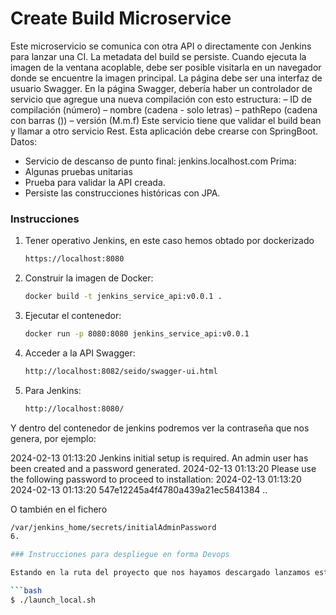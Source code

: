 # Create Build Microservice

Este microservicio se comunica con otra API o directamente con Jenkins para lanzar una CI. La metadata del build se persiste.
Cuando ejecuta la imagen de la ventana acoplable, debe ser posible visitarla en un navegador donde se encuentre la imagen principal.
La página debe ser una interfaz de usuario Swagger.
En la página Swagger, debería haber un controlador de servicio que agregue una nueva compilación con esto
estructura:
– ID de compilación (número)
– nombre (cadena - solo letras)
– pathRepo (cadena con barras (\))
– versión (M.m.f)
Este servicio tiene que validar el build bean y llamar a otro servicio Rest.
Esta aplicación debe crearse con SpringBoot.
Datos:
- Servicio de descanso de punto final: jenkins.localhost.com
  Prima:
- Algunas pruebas unitarias
- Prueba para validar la API creada.
- Persiste las construcciones históricas con JPA.

### Instrucciones


1. Tener operativo Jenkins, en este caso hemos obtado por dockerizado
   ```bash
   https://localhost:8080

2. Construir la imagen de Docker:

   ```bash
   docker build -t jenkins_service_api:v0.0.1 .

3. Ejecutar el contenedor:

   ```bash
   docker run -p 8080:8080 jenkins_service_api:v0.0.1

4. Acceder a la API Swagger:

   ```bash
   http://localhost:8082/seido/swagger-ui.html
   
5. Para Jenkins:
   ```bash
   http://localhost:8080/
   
Y dentro del contenedor de jenkins podremos ver la contraseña que nos genera, por ejemplo:

2024-02-13 01:13:20 Jenkins initial setup is required. An admin user has been created and a password generated.
2024-02-13 01:13:20 Please use the following password to proceed to installation:
2024-02-13 01:13:20
2024-02-13 01:13:20 547e12245a4f4780a439a21ec5841384
..

O también en el fichero 

   ```bash
   /var/jenkins_home/secrets/initialAdminPassword
6. 

### Instrucciones para despliegue en forma Devops

Estando en la ruta del proyecto que nos hayamos descargado lanzamos este script sh:

 ```bash
   $ ./launch_local.sh